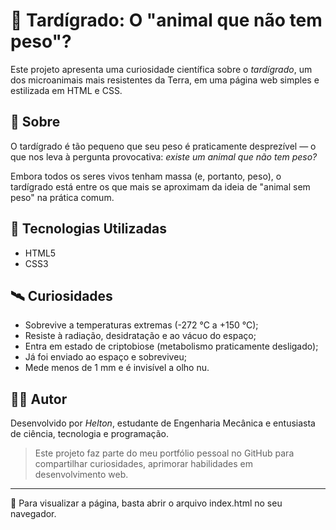 # 🧬 Tardígrado: O "animal que não tem peso"?

Este projeto apresenta uma curiosidade científica sobre o *tardígrado*, um dos microanimais mais resistentes da Terra, em uma página web simples e estilizada em HTML e CSS.

## 📌 Sobre

O tardígrado é tão pequeno que seu peso é praticamente desprezível — o que nos leva à pergunta provocativa: *existe um animal que não tem peso?*

Embora todos os seres vivos tenham massa (e, portanto, peso), o tardígrado está entre os que mais se aproximam da ideia de "animal sem peso" na prática comum.

## 🚀 Tecnologias Utilizadas

- HTML5
- CSS3

## 🛰 Curiosidades

- Sobrevive a temperaturas extremas (-272 °C a +150 °C);
- Resiste à radiação, desidratação e ao vácuo do espaço;
- Entra em estado de criptobiose (metabolismo praticamente desligado);
- Já foi enviado ao espaço e sobreviveu;
- Mede menos de 1 mm e é invisível a olho nu.

## 👨‍💻 Autor

Desenvolvido por *Helton*, estudante de Engenharia Mecânica e entusiasta de ciência, tecnologia e programação.

> Este projeto faz parte do meu portfólio pessoal no GitHub para compartilhar curiosidades, aprimorar habilidades em desenvolvimento web.

---

📁 Para visualizar a página, basta abrir o arquivo index.html no seu navegador.
